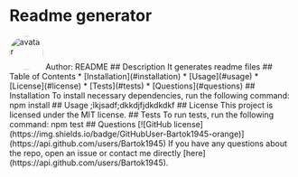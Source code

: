 # Readme generator
<img src="https://avatars.githubusercontent.com/u/70775051?v=4" alt="avatar" style="border-radius: 36px" width="60" />
Author: README
## Description
It generates readme files
## Table of Contents 
* [Installation](#installation)
* [Usage](#usage)
* [License](#license)
* [Tests](#tests)
* [Questions](#questions)
## Installation
To install necessary dependencies, run the following command:
npm install
## Usage
;lkjsadf;dkkdjfjdkdkdkf
## License
This project is licensed under the MIT license.
## Tests
To run tests, run the following command:
npm test
## Questions
[![GitHub license](https://img.shields.io/badge/GitHubUser-Bartok1945-orange)](https://api.github.com/users/Bartok1945)
If you have any questions about the repo, open an issue or contact me directly [here](https://api.github.com/users/Bartok1945).